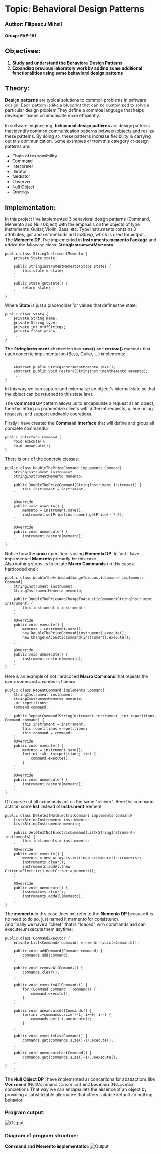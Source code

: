 # Topic: Behavioral Design Patterns
### Author: Filipescu Mihail
#### Group: FAF-181
## Objectives:
1. **Study and understand the Behavioral Design Patterns**<br>
2. **Expanding previous laboratory work by adding some additional functionalities using some behavioral design patterns**<br>

## Theory:
**Design patterns** are typical solutions to common problems
in software design. Each pattern is like a blueprint
that can be customized to solve a particular
design problem.They define a common language that helps developer teams
communicate more efficiently.<br>
<br>
In software engineering, **behavioral design patterns** are design patterns that identify 
common communication patterns between objects and realize these patterns.
 By doing so, these patterns increase flexibility in carrying out this communication.
Some examples of from this category of design patterns are:<br>
- Chain of responsibility
- Command
- Interpreter
- Iterator
- Mediator
- Observer
- Null Object
- Strategy


## Implementation:<br>
In this project I've implemented 3 behavioral design patterns (Command, Memento and Null Object) with 
the emphasis on the objects of type Instruments: Guitar, Violin, Bass, etc. Type Instruments contains 3 attributes, *get* and *set* methods and *toString*, which is used 
for output.<br>
The __Memento DP__, I've implemented in **Instruments.memento Package** and added the following class: **StringInstrumentMemento**.
```
public class StringInstrumentMemento {
    private State state;

    public StringInstrumentMemento(State state) {
        this.state = state;
    }

    public State getState() {
        return state;
    }
}
```
Where **State** is just a placeholder for values that defines the state:
```
public class State {
    private String name;
    private String type;
    private int nrOfStrings;
    private float price;
    ...
}
```
The **StringInstrument** abstraction has **save()** and **restore()** methods that each concrete implementation (Bass, Guitar, ...) implements:
```
    ...
    abstract public StringInstrumentMemento save();
    abstract public void restore(StringInstrumentMemento memento);
    ...
}
```
In this way we can capture and externalize an object's internal state so that the object can be returned to this state later.

The __Command DP__ pattern allows us to encapsulate a request as an object, thereby letting us parametrize clients with different requests, queue or log requests, and support undoable operations.<br>

Firstly I have created the **Command Interface** that will define and group all concrete commands>
```
public interface Command {
    void execute();
    void unexecute();
}
```

There is one of the concrete classes:
```
public class DoubleThePriceCommand implements Command{
    StringInstrument instrument;
    StringInstrumentMemento memento;

    public DoubleThePriceCommand(StringInstrument instrument) {
        this.instrument = instrument;
    }

    @Override
    public void execute() {
        memento = instrument.save();
        instrument.setPrice(instrument.getPrice() * 2);
    }

    @Override
    public void unexecute() {
        instrument.restore(memento);
    }
}
```
Notice how the **undo** operation is using **Memento DP**. In fact I have implemented **Memento** primarily for this case.<br>
Also nothing stops us to create **Macro Commands** (in this case a hardcoded one):
```
public class DoubleThePriceAndChangeToAcousticCommand implements Command{
    StringInstrument instrument;
    StringInstrumentMemento memento;

    public DoubleThePriceAndChangeToAcousticCommand(StringInstrument instrument) {
        this.instrument = instrument;
    }

    @Override
    public void execute() {
        memento = instrument.save();
        new DoubleThePriceCommand(instrument).execute();
        new ChangeToAcousticCommand(instrument).execute();
    }

    @Override
    public void unexecute() {
        instrument.restore(memento);
    }
}
```
Here is an example of not hardcoded **Macro Command** that repeats the same command a number of times:
```
public class RepeatCommand implements Command{
    StringInstrument instrument;
    StringInstrumentMemento memento;
    int repetitions;
    Command command;

    public RepeatCommand(StringInstrument instrument, int repetitions, Command command) {
        this.instrument = instrument;
        this.repetitions =repetitions;
        this.command = command;
    }
    @Override
    public void execute() {
        memento = instrument.save();
        for(int i=0; i<repetitions; i++) {
            command.execute();
        }
    }

    @Override
    public void unexecute() {
        instrument.restore(memento);
    }
}
```
Of course not all commands act on the same "reciver". Here the command acts on some **list** instead of **Instrument** element:
```
public class DeleteIfNotElectricCommand implements Command{
    List<StringInstrument> instruments;
    List<StringInstrument> memento;

    public DeleteIfNotElectricCommand(List<StringInstrument> instruments) {
        this.instruments = instruments;
    }
    @Override
    public void execute() {
        memento = new ArrayList<StringInstrument>(instruments);
        instruments.clear();
        instruments.addAll(new CriteriaElectric().meetCriteria(memento));
    }

    @Override
    public void unexecute() {
        instruments.clear();
        instruments.addAll(memento);
    }
}
```
The **memento** in this case does not refer to the **Memento DP** because it is no need to do so, just named it memento for consistency.<br>
And finally we have a "client" that is "loaded" with commands and can execute/unexecute them anytime: 
```
public class CommandExecutor {
    private List<Command> commands = new ArrayList<Command>();

    public void addCommand(Command command) {
        commands.add(command);
    }

    public void removeAllComands() {
        commands.clear();
    }

    public void executeAllCommands() {
        for (Command command : commands) {
            command.execute();
        }
    }

    public void unexecuteAllCommands() {
        for(int i=commands.size()-1; i>=0; i--) {
            commands.get(i).unexecute();
        }
    }

    public void executeLastCommand() {
        commands.get(commands.size()-1).execute();
    }

    public void unexecuteLastCommand() {
        commands.get(commands.size()-1).unexecute();
    }
}
    }
```

The **Null Object DP** I have implemented as concretions for abstractions like **Command** (NullCommand concretion) and **Location** (NoLocation concretion).
That way we can encapsulate the absence of an object by providing a substitutable alternative that offers suitable default do nothing behavior. 


### Program output:<br>
![Output](https://github.com/Misanea777/TMPS/blob/master/Diagrams/img/L3POUT.png)
<br>
### Diagram of program structure:
**Command and Memento implementation**
![Output](https://github.com/Misanea777/TMPS/blob/master/Diagrams/img/CAM.png)

